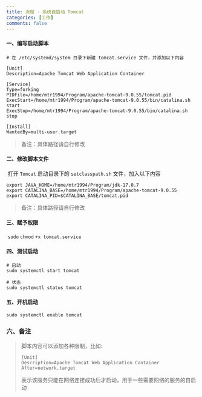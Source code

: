 ```yaml
---
title: 流程 · 系统自启动 Tomcat
categories: [工作]
comments: false
---
```


#### 一、编写启动脚本

```
# 在 /etc/systemd/system 目录下新建 tomcat.service 文件，并添加以下内容

[Unit]
Description=Apache Tomcat Web Application Container
 
[Service]
Type=forking
PIDFile=/home/mtr1994/Program/apache-tomcat-9.0.55/tomcat.pid
ExecStart=/home/mtr1994/Program/apache-tomcat-9.0.55/bin/catalina.sh start
ExecStop=/home/mtr1994/Program/apache-tomcat-9.0.55/bin/catalina.sh stop
 
[Install]
WantedBy=multi-user.target
```

> 备注：具体路径请自行修改

#### 二、修改脚本文件

​	打开 `Tomcat` 启动目录下的 `setclasspath.sh` 文件，加入以下内容

```
export JAVA_HOME=/home/mtr1994/Program/jdk-17.0.7
export CATALINA_BASE=/home/mtr1994/Program/apache-tomcat-9.0.55
export CATALINA_PID=$CATALINA_BASE/tomcat.pid
```

> 备注：具体路径请自行修改

#### 三、赋予权限

​	`sudo` `chmod` `+x tomcat.service`

#### 四、测试启动

```
# 启动
sudo systemctl start tomcat

# 状态
sudo systemctl status tomcat
```

#### 五、开机启动

```
sudo systemctl enable tomcat
```

### 六、备注

> 脚本内容可以添加各种限制，比如:
>
> ```
> [Unit]
> Description=Apache Tomcat Web Application Container
> After=network.target
> ```
>
> 表示该服务只能在网络连接成功后才启动，用于一些需要网络的服务的自启动
